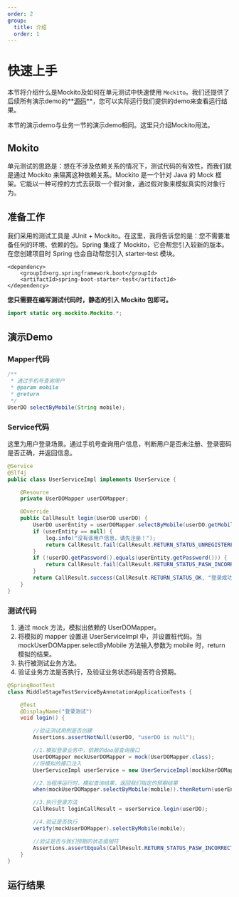 ```yaml
---
order: 2
group: 
  title: 介绍
  order: 1
---
```


# 快速上手

本节将介绍什么是Mockito及如何在单元测试中快速使用 `Mockito`。我们还提供了后续所有演示demo的**[源码](https://github.com/xiyun-international/java-unit-docs/tree/master/source)**，您可以实际运行我们提供的demo来查看运行结果。

本节的演示demo与业务一节的演示demo相同。这里只介绍Mockito用法。



## Mokito

单元测试的思路是：想在不涉及依赖关系的情况下，测试代码的有效性，而我们就是通过 Mockito 来隔离这种依赖关系。Mockito 是一个针对 Java 的 Mock 框架。它能以一种可控的方式去获取一个假对象，通过假对象来模拟真实的对象行为。



## 准备工作

我们采用的测试工具是 JUnit + Mockito。在这里，我将告诉您的是：您不需要准备任何的环境、依赖的包。Spring 集成了 Mockito，它会帮您引入较新的版本。在您创建项目时 Spring 也会自动帮您引入 starter-test 模块。

```
<dependency>
	<groupId>org.springframework.boot</groupId>
	<artifactId>spring-boot-starter-test</artifactId>
</dependency>
```



**您只需要在编写测试代码时，静态的引入 Mockito 包即可。**

```java
import static org.mockito.Mockito.*;
```



## 演示Demo

### Mapper代码

```java
/**
 * 通过手机号查询用户
 * @param mobile
 * @return
 */
UserDO selectByMobile(String mobile);
```



### Service代码

这里为用户登录场景。通过手机号查询用户信息，判断用户是否未注册、登录密码是否正确，并返回信息。

```java
@Service
@Slf4j
public class UserServiceImpl implements UserService {

    @Resource
    private UserDOMapper userDOMapper;

    @Override
    public CallResult login(UserDO userDO) {
        UserDO userEntity = userDOMapper.selectByMobile(userDO.getMobile());
        if (userEntity == null) {
            log.info("没有该用户信息，请先注册！");
            return CallResult.fail(CallResult.RETURN_STATUS_UNREGISTERED, "没有该用户信息，请先注册！");
        }
        if (!userDO.getPassword().equals(userEntity.getPassword())) {
            return CallResult.fail(CallResult.RETURN_STATUS_PASW_INCORRECT, "您的密码不正确！");
        }
        return CallResult.success(CallResult.RETURN_STATUS_OK, "登录成功！", userEntity);
    }
}
```



### 测试代码

1. 通过 mock 方法，模拟出依赖的 UserDOMapper。
2. 将模拟的 mapper 设置进 UserServiceImpl 中，并设置桩代码。当 mockUserDOMapper.selectByMobile 方法输入参数为 mobile 时，return 模拟的结果。
3. 执行被测试业务方法。
4. 验证业务方法是否执行，及验证业务状态码是否符合预期。

```java
@SpringBootTest
class MiddleStageTestServiceByAnnotationApplicationTests {

    @Test
    @DisplayName("登录测试")
    void login() {

        //验证测试用例是否创建
        Assertions.assertNotNull(userDO, "userDO is null");

        //1.模拟登录业务中，依赖的dao层查询接口
        UserDOMapper mockUserDOMapper = mock(UserDOMapper.class);
        //将模拟的接口注入
        UserServiceImpl userService = new UserServiceImpl(mockUserDOMapper);

        //2.当程序运行时，模拟查询结果，返回我们指定的预期结果
        when(mockUserDOMapper.selectByMobile(mobile)).thenReturn(userEntity);

		//3.执行登录方法
        CallResult loginCallResult = userService.login(userDO);

        //4.验证是否执行
        verify(mockUserDOMapper).selectByMobile(mobile);

        //验证是否与我们预期的状态值相符
        Assertions.assertEquals(CallResult.RETURN_STATUS_PASW_INCORRECT, loginCallResult.getCode());
    }
}
```



## 运行结果

```java

```



